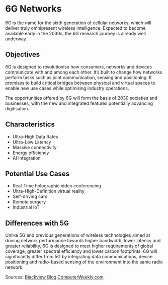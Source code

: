# 6G Networks

6G is the name for the sixth generation of cellular networks, which will deliver truly omnipresent wireless intelligence. Expected to become available early in the 2030s, the 6G research journey is already well underway.

## Objectives
6G is designed to revolutionise how consumers, networks and devices communicate with and among each other. It’s built to change how networks perform tasks such as joint communication, sensing and positioning. It promises to build critical bridges between physical and virtual spaces to enable new use cases while optimising industry operations.

The opportunities offered by 6G will form the basis of 2030 societies and businesses, with the new and integrated features potentially advancing digitisation.

## Characteristics

* Ultra-High Data Rates
* Ultra-Low Latency
* Massive connectivity
* Energy efficiency
* AI Integration

## Potential Use Cases

* Real-Time holographic video conferencing
* Ultra-High-Definition virtual reality
* Self-driving cars
* Remote surgery
* Industrial IoT

## Differences with 5G
Unlike 5G and previous generations of wireless technologies aimed at driving network performance towards higher bandwidth, lower latency and greater reliability, 6G is designed to meet higher requirements of global coverage, greater spectral efficiency and lower carbon footprints. 6G will significantly differ from 5G by integrating data communications, device positioning and radio-based sensing of the environment into the same radio network.

Sources:
[Blackview Blog](https://www.blackview.hk/blog/tech-news/6g-technology)
[ComputerWeekly.com](https://www.computerweekly.com/feature/6G-networks-explained-everything-you-need-to-know)
